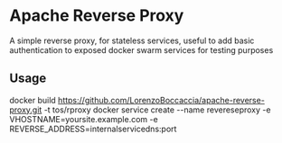 # Apache Reverse Proxy

A simple reverse proxy, for stateless services, useful to add basic authentication to exposed docker swarm services for testing purposes


## Usage

  docker build https://github.com/LorenzoBoccaccia/apache-reverse-proxy.git -t tos/rproxy
  docker service create --name revereseproxy -e VHOSTNAME=yoursite.example.com -e REVERSE_ADDRESS=internalservicedns:port 
